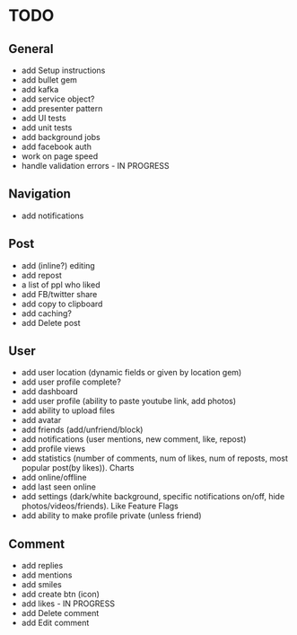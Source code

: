 # TODO

## General
- add Setup instructions
- add bullet gem
- add kafka
- add service object?
- add presenter pattern
- add UI tests
- add unit tests
- add background jobs
- add facebook auth
- work on page speed
- handle validation errors - IN PROGRESS


## Navigation
- add notifications


## Post
- add (inline?) editing
- add repost
- a list of ppl who liked
- add FB/twitter share
- add copy to clipboard
- add caching?
- add Delete post


## User
- add user location (dynamic fields or given by location gem)
- add user profile complete?
- add dashboard
- add user profile (ability to paste youtube link, add photos)
- add ability to upload files
- add avatar
- add friends (add/unfriend/block)
- add notifications (user mentions, new comment, like, repost)
- add profile views
- add statistics (number of comments, num of likes, num of reposts, most popular post(by likes)). Charts
- add online/offline
- add last seen online
- add settings (dark/white background, specific notifications on/off, hide photos/videos/friends). Like Feature Flags
- add ability to make profile private (unless friend)


## Comment
- add replies
- add mentions
- add smiles
- add create btn (icon)
- add likes - IN PROGRESS
- add Delete comment
- add Edit comment
